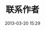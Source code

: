 ﻿---
layout: page
title: "联系作者"
date: 2013-03-20 15:29
sidebar: false
comments: false
sharing: false
footer: true
---
